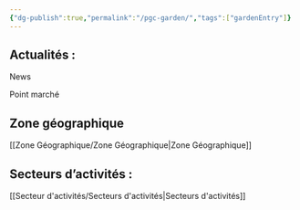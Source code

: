 ```yaml
---
{"dg-publish":true,"permalink":"/pgc-garden/","tags":["gardenEntry"]}
---
```


## **Actualités :**

News

Point marché

## **Zone géographique**

[[Zone Géographique/Zone Géographique\|Zone Géographique]]

## **Secteurs d’activités :**

[[Secteur d'activités/Secteurs d'activités\|Secteurs d'activités]]


